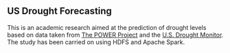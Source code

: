 ## US Drought Forecasting

This is an academic research aimed at the prediction of drought levels based on data taken from [The POWER Project]([url_here](https://power.larc.nasa.gov/))
 and the [U.S. Drought Monitor]([url_here](https://droughtmonitor.unl.edu/)). The study has been carried on using HDFS and Apache Spark.